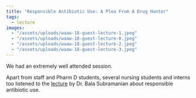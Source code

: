 ```yaml
---
title: "Responsible Antibiotic Use: A Plea From A Drug Hunter"
tags:
  - lecture
images:
  - "/assets/uploads/waaw-18-guest-lecture-1.jpeg"
  - "/assets/uploads/waaw-18-guest-lecture-0.jpeg"
  - "/assets/uploads/waaw-18-guest-lecture-2.jpeg"
  - "/assets/uploads/waaw-18-guest-lecture-3.jpeg"
---
```

We had an extremely well attended session.

Apart from staff and Pharm D students, several nursing students and interns too listened to the [lecture](https://onehealthamr.in/events/waaw-guest-lecture-responsible-antibiotic-use) by Dr. Bala Subramanian about responsible antibiotic use.
